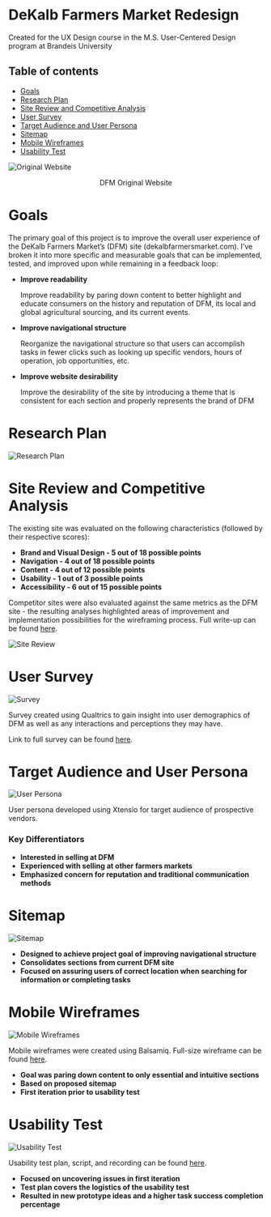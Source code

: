 # DeKalb Farmers Market Redesign
Created for the UX Design course in the M.S. User-Centered Design program at Brandeis University

## Table of contents
* [Goals](#Goals)
* [Research Plan](#Research-Plan)
* [Site Review and Competitive Analysis](#Site-Review-And-Competitive-Analysis)
* [User Survey](#User-Survey)
* [Target Audience and User Persona](#Target-Audience-Segmentation-and-User-Persona)
* [Sitemap](#Sitemap)
* [Mobile Wireframes](#Mobile-Wireframes)
* [Usability Test](#Usability-Test)

![Original Website](/images/dfm.png)
<p align="center">DFM Original Website</p>





# Goals
 The primary goal of this project is to improve the overall user experience of the DeKalb Farmers Market’s (DFM) site (dekalbfarmersmarket.com). I’ve broken it into more specific and measurable goals that can be implemented, tested, and improved upon while remaining in a feedback loop:
*	**Improve readability**
    
    Improve readability by paring down content to better highlight and educate consumers on the history and reputation of DFM, its local and global agricultural sourcing, and its current events. 

*	**Improve navigational structure** 
    
    Reorganize the navigational structure so that users can accomplish tasks in fewer clicks such as looking up specific vendors, hours of operation, job opportunities, etc. 

*	**Improve website desirability** 
    
    Improve the desirability of the site by introducing a theme that is consistent for each section and properly represents the brand of DFM 




# Research Plan

![Research Plan](/images/research_plan.png)


# Site Review and Competitive Analysis
The existing site was evaluated on the following characteristics (followed by their respective scores):
* **Brand and Visual Design - 5 out of 18 possible points**
* **Navigation - 4 out of 18 possible points**
* **Content - 4 out of 12 possible points**
* **Usability - 1 out of 3 possible points**
* **Accessibility - 6 out of 15 possible points**

Competitor sites were also evaluated against the same metrics as the DFM site - the resulting analyses highlighted areas of improvement and implementation possibilities for the wireframing process. Full write-up can be found [here](../..//tree/master/deliverables).

![Site Review](/images/site_review.png)


# User Survey

![Survey](/images/survey.png)

Survey created using Qualtrics to gain insight into user demographics of DFM as well as any interactions and perceptions they may have.

Link to full survey can be found [here](https://brandeis.qualtrics.com/jfe/form/SV_bwKsHxCpnxq5TuJ).


# Target Audience and User Persona

![User Persona](/images/user_persona.png)

User persona developed using Xtensio for target audience of prospective vendors.

### Key Differentiators
* **Interested in selling at DFM**
* **Experienced with selling at other farmers markets**
* **Emphasized concern for reputation and traditional communication methods**

# Sitemap

![Sitemap](/images/sitemap.png)


* **Designed to achieve project goal of improving navigational structure**
* **Consolidates sections from current DFM site**
* **Focused on assuring users of correct location when searching for information or completing tasks**


# Mobile Wireframes

![Mobile Wireframes](/images/mobile_wireframes.png)

Mobile wireframes were created using Balsamiq. Full-size wireframe can be found [here](https://share.balsamiq.com/g/pCdJN5xdznbbWQQ1e2daH1.png).

* **Goal was paring down content to only essential and intuitive sections**
* **Based on proposed sitemap**
* **First iteration prior to usability test**




# Usability Test

![Usability Test](/images/usability_test.png)

Usability test plan, script, and recording can be found [here](../..//tree/master/deliverables).

* **Focused on uncovering issues in first iteration**
* **Test plan covers the logistics of the usability test**
* **Resulted in new prototype ideas and a higher task success completion percentage**
